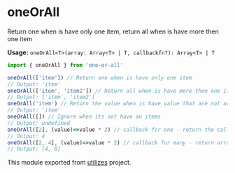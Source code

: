 # oneOrAll

Return one when is have only one item, return all when is have more then one item

**Usage:** `oneOrAll<T>(array: Array<T> | T, callbackfn?): Array<T> | T`

```typescript
import { oneOrAll } from 'one-or-all'

oneOrAll(['item']) // Return one when is have only one item
// Output: 'item'
oneOrAll(['item', 'item2']) // Return all when is have more then one item
// Output: ['item', 'item2']
oneOrAll('item') // Return the value when is have value that are not array
// Output: 'item'
oneOrAll([]) // Ignore when its not have an items
// Output: undefined
oneOrAll([2], (value)=>value * 2) // callback for one - return the callback result
// Output: 4
oneOrAll([2, 4], (value)=>value * 2) // callback for many - return array of callback result
// Output: [4, 8]
```

<!-- *keywords [] *keywordsend -->


This module exported from [utilizes](https://www.npmjs.com/package/utilizes) project.